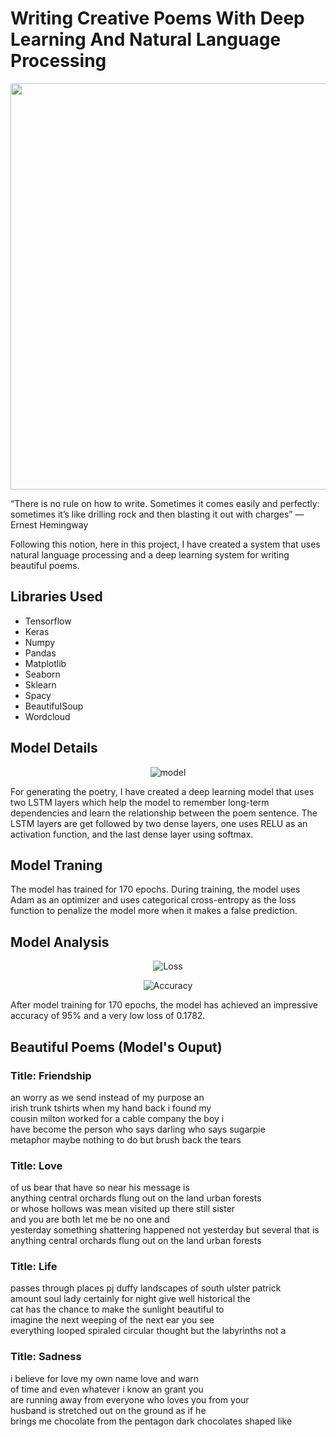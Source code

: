 # Writing Creative Poems With Deep Learning And Natural Language Processing
<img src="https://assets.readitforward.com/wp-content/uploads/2017/10/poems_art-900x675.png" width="950" height="650">
<p>“There is no rule on how to write. Sometimes it comes easily and perfectly: sometimes it’s like drilling rock and then blasting it out with charges” — Ernest Hemingway</p></p>Following this notion, here in this project, I have created a system that uses natural language processing and a deep learning system for writing beautiful poems.</p>
<h2>Libraries Used</h2>
<ul>
  <li>Tensorflow</li>
  <li>Keras</li>
  <li>Numpy</li>
  <li>Pandas </li>
  <li>Matplotlib</li>
  <li>Seaborn</li>
  <li>Sklearn</li>
  <li>Spacy</li>
  <li>BeautifulSoup</li>
  <li>Wordcloud</li>
</ul>
<h2>Model Details</h2>
<p align="center">
<img src="https://github.com/NavinBondade/Lisa-An-AI-That-Writes-Lovely-Poems/blob/main/Graphs/Model.png" alt="model" >
</p> 
<p>For generating the poetry, I have created a deep learning model that uses two LSTM layers which help the model to remember long-term dependencies and learn the relationship between the poem sentence. The LSTM layers are get followed by two dense layers, one uses RELU as an activation function, and the last dense layer using softmax.</p>
<h2>Model Traning</h2>
<p>The model has trained for 170 epochs. During training, the model uses Adam as an optimizer and uses categorical cross-entropy as the loss function to penalize the model more when it makes a false prediction.</p>
<h2>Model Analysis</h2>
<p align="center">
<img src="https://github.com/NavinBondade/Lisa-An-AI-That-Writes-Lovely-Poems/blob/main/Graphs/Loss.png" alt="Loss" >
</p>
<p align="center">
<img src="https://github.com/NavinBondade/Lisa-An-AI-That-Writes-Lovely-Poems/blob/main/Graphs/Accuracy.png" alt="Accuracy" >
</p>
<p>After model training for 170 epochs, the model has achieved an impressive accuracy of 95% and a very low loss of 0.1782.</p>
<h2>Beautiful Poems (Model's Ouput)</h2>
<h3>Title: Friendship</h3>
<p>an worry as we send instead of my purpose an <br>
irish trunk tshirts when my hand back i found my <br>
cousin milton worked for a cable company the boy i <br>
have become the person who says darling who says sugarpie <br>
metaphor maybe nothing to do but brush back the tears</p>
<h3>Title: Love</h3>
<p>of us bear that have so near his message is <br>
anything central orchards flung out on the land urban forests <br>
or whose hollows was mean visited up there still sister <br>
and you are both let me be no one and <br>
yesterday something shattering happened not yesterday but several that is <br>
anything central orchards flung out on the land urban forests</p>
<h3>Title: Life</h3>
<p>passes through places pj duffy landscapes of south ulster patrick <br>
amount soul lady certainly for night give well historical the <br>
cat has the chance to make the sunlight beautiful to <br>
imagine the next weeping of the next ear you see <br>
everything looped spiraled circular thought but the labyrinths not a</p>
<h3>Title: Sadness</h3>
<p>i believe for love my own name love and warn <br>
of time and even whatever i know an grant you <br>
are running away from everyone who loves you from your <br>
husband is stretched out on the ground as if he <br>
brings me chocolate from the pentagon dark chocolates shaped like</p>
